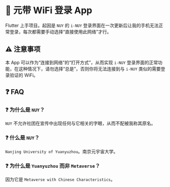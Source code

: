 # 📱 元带 WiFi 登录 App

Flutter 上手项目。起因是 `NUY` 的 `i-NUY` 登录界面在一次更新后让我的手机无法正常登录，每次都需要手动选择“直接使用此网络”才行。

## ⚠ 注意事项

本 App 可以作为“连接到网络”的“打开方式”，从而实现 `i-NUY` 登录界面的正常功能，在这种情况下，请勿选择“总是”，否则你将无法连接到与 `i-NUY` 类似的需要登录验证的 WiFi。

## ❓ FAQ

### ❓ 为什么是 `NUY`？

`NUY` 不允许社团在宣传中出现任何与它相关的字眼，从而不配被我称其原名。

### ❓ 什么是 `NUY`？

`Nanjing University of Yuanyuzhou`。南京元宇宙大学。

### ❓ 为什么是 `Yuanyuzhou` 而非 `Metaverse`？

因为它是 `Metaverse with Chinese Characteristics`。
